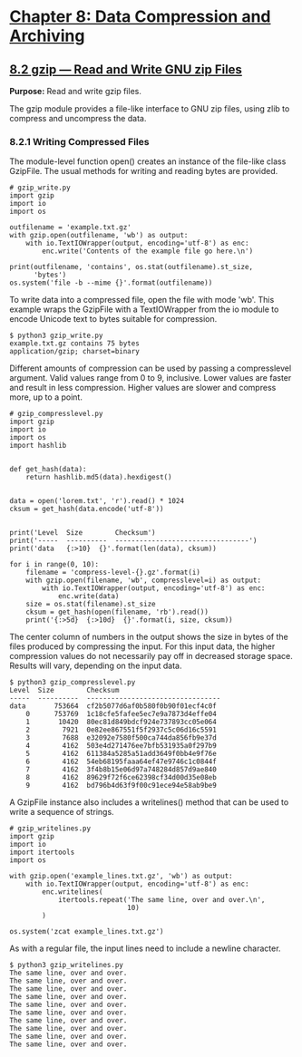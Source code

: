 # [Chapter 8: Data Compression and Archiving](https://pymotw.com/3/compression.html)

## [8.2 gzip — Read and Write GNU zip Files](https://pymotw.com/3/gzip/index.html)

**Purpose:**	Read and write gzip files.

The gzip module provides a file-like interface to GNU zip files, using zlib to compress and uncompress the data.

### 8.2.1 Writing Compressed Files

The module-level function open() creates an instance of the file-like class GzipFile. The usual methods for writing and reading bytes are provided.

```
# gzip_write.py
import gzip
import io
import os

outfilename = 'example.txt.gz'
with gzip.open(outfilename, 'wb') as output:
    with io.TextIOWrapper(output, encoding='utf-8') as enc:
        enc.write('Contents of the example file go here.\n')

print(outfilename, 'contains', os.stat(outfilename).st_size,
      'bytes')
os.system('file -b --mime {}'.format(outfilename))
```

To write data into a compressed file, open the file with mode 'wb'. This example wraps the GzipFile with a TextIOWrapper from the io module to encode Unicode text to bytes suitable for compression.

```
$ python3 gzip_write.py
example.txt.gz contains 75 bytes
application/gzip; charset=binary
```

Different amounts of compression can be used by passing a compresslevel argument. Valid values range from 0 to 9, inclusive. Lower values are faster and result in less compression. Higher values are slower and compress more, up to a point.

```
# gzip_compresslevel.py
import gzip
import io
import os
import hashlib


def get_hash(data):
    return hashlib.md5(data).hexdigest()


data = open('lorem.txt', 'r').read() * 1024
cksum = get_hash(data.encode('utf-8'))


print('Level  Size        Checksum')
print('-----  ----------  ---------------------------------')
print('data   {:>10}  {}'.format(len(data), cksum))

for i in range(0, 10):
    filename = 'compress-level-{}.gz'.format(i)
    with gzip.open(filename, 'wb', compresslevel=i) as output:
        with io.TextIOWrapper(output, encoding='utf-8') as enc:
            enc.write(data)
    size = os.stat(filename).st_size
    cksum = get_hash(open(filename, 'rb').read())
    print('{:>5d}  {:>10d}  {}'.format(i, size, cksum))
```

The center column of numbers in the output shows the size in bytes of the files produced by compressing the input. For this input data, the higher compression values do not necessarily pay off in decreased storage space. Results will vary, depending on the input data.

```
$ python3 gzip_compresslevel.py
Level  Size        Checksum
-----  ----------  ---------------------------------
data       753664  cf2b5077d6af0b580f0b90f01ecf4c0f
    0      753769  1c18cfe5fafee5ec7e9a7873d4effe04
    1       10420  80ec81d849bdcf924e737893cc05e064
    2        7921  0e82ee867551f5f2937c5c06d16c5591
    3        7688  e32092e7580f500ca744da856fb9e37d
    4        4162  503e4d271476ee7bfb531935a0f297b9
    5        4162  611384a5285a51add3649f0bb4e9f76e
    6        4162  54eb68195faaa64ef47e9746c1c0844f
    7        4162  3f4b8b15e06d97a748284d857d9ae840
    8        4162  89629f72f6ce62398cf34d00d35e08eb
    9        4162  bd796b4d63f9f00c91ece94e58ab9be9
```

A GzipFile instance also includes a writelines() method that can be used to write a sequence of strings.

```
# gzip_writelines.py
import gzip
import io
import itertools
import os

with gzip.open('example_lines.txt.gz', 'wb') as output:
    with io.TextIOWrapper(output, encoding='utf-8') as enc:
        enc.writelines(
            itertools.repeat('The same line, over and over.\n',
                             10)
        )

os.system('zcat example_lines.txt.gz')
```

As with a regular file, the input lines need to include a newline character.

```
$ python3 gzip_writelines.py
The same line, over and over.
The same line, over and over.
The same line, over and over.
The same line, over and over.
The same line, over and over.
The same line, over and over.
The same line, over and over.
The same line, over and over.
The same line, over and over.
The same line, over and over.
```